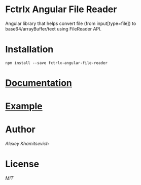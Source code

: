 # Fctrlx Angular File Reader
Angular library that helps convert file (from input[type=file]) to base64/arrayBuffer/text using FileReader API.

# Installation
`npm install --save fctrlx-angular-file-reader`

# [Documentation](https://github.com/facetrollex/fctrlx-angular-file-reader/wiki)
# [Example](https://next.plnkr.co/edit/MlwNL3BKXdVtX3Xx)

# Author
_Alexey Khamitsevich_

# License
 _MIT_
